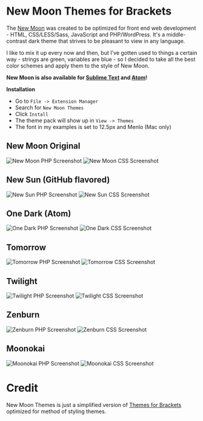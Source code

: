 New Moon Themes for Brackets
==========================

The [New Moon](https://github.com/taniarascia/new-moon) was created to be optimized for front end web development - HTML, CSS/LESS/Sass, JavaScript and PHP/WordPress. It's a middle-contrast dark theme that strives to be pleasant to view in any language.

I like to mix it up every now and then, but I've gotten used to things a certain way - strings are green, variables are blue - so I decided to take all the best color schemes and apply them to the style of New Moon.

**New Moon is also available for [Sublime Text](https://github.com/taniarascia/new-moon-sublime) and [Atom](https://github.com/taniarascia/new-moon-atom-syntax)!**

**Installation**

* Go to `File -> Extension Manager`
* Search for `New Moon Themes`
* Click `Install`
* The theme pack will show up in 	`View -> Themes`
* The font in my examples is set to 12.5px and Menlo (Mac only)


## New Moon Original
![New Moon PHP Screenshot](https://raw.githubusercontent.com/taniarascia/new-moon-themes/master/images/newmoonphp.png)
![New Moon CSS Screenshot](https://raw.githubusercontent.com/taniarascia/new-moon-themes/master/images/newmooncss.png)

## New Sun (GitHub flavored)
![New Sun PHP Screenshot](https://raw.githubusercontent.com/taniarascia/new-moon-themes/master/images/newsunphp.png)
![New Sun CSS Screenshot](https://raw.githubusercontent.com/taniarascia/new-moon-themes/master/images/newsuncss.png)

## One Dark (Atom)
![One Dark PHP Screenshot](https://raw.githubusercontent.com/taniarascia/new-moon-themes/master/images/newsunphp.png)
![One Dark CSS Screenshot](https://raw.githubusercontent.com/taniarascia/new-moon-themes/master/images/newsuncss.png)

## Tomorrow
![Tomorrow PHP Screenshot](https://raw.githubusercontent.com/taniarascia/new-moon-themes/master/images/tomorrowphp.png)
![Tomorrow CSS Screenshot](https://raw.githubusercontent.com/taniarascia/new-moon-themes/master/images/tomorrowcss.png)

## Twilight
![Twilight PHP Screenshot](https://raw.githubusercontent.com/taniarascia/new-moon-themes/master/images/twilightphp.png)
![Twilight CSS Screenshot](https://raw.githubusercontent.com/taniarascia/new-moon-themes/master/images/twilightcss.png)

## Zenburn
![Zenburn PHP Screenshot](https://raw.githubusercontent.com/taniarascia/new-moon-themes/master/images/zenburnphp.png)
![Zenburn CSS Screenshot](https://raw.githubusercontent.com/taniarascia/new-moon-themes/master/images/zenburncss.png)

## Moonokai
![Moonokai PHP Screenshot](https://raw.githubusercontent.com/taniarascia/new-moon-themes/master/images/moonokaiphp.png)
![Moonokai CSS Screenshot](https://raw.githubusercontent.com/taniarascia/new-moon-themes/master/images/moonokaicss.png)


Credit
=======================

New Moon Themes is just a simplified version of [Themes for Brackets](https://github.com/Jacse/themes-for-brackets) optimized for method of styling themes. 